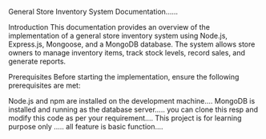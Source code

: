 General Store Inventory System Documentation......

Introduction
This documentation provides an overview of the implementation of a general store inventory system using Node.js, Express.js, Mongoose, and a MongoDB database. The system allows store owners to manage inventory items, track stock levels, record sales, and generate reports.

Prerequisites
Before starting the implementation, ensure the following prerequisites are met:

Node.js and npm are installed on the development machine....
MongoDB is installed and running as the database server.....
you can clone this resp and modify this code as per your requirement....
This project is for learning purpose only .....
all feature is basic function....
